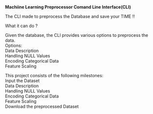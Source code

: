 **Machiine Learning Preprocessor Comand Line Interface(CLI)**

The CLI made to preprocess the Database and save your TIME !!

What it can do ?

Given the database, the CLI provides various options to preprocess the data.<br />
Options:<br />
    Data Description <br />
    Handling NULL Values <br />
    Encoding Categorical Data <br />
    Feature Scaling <br />



This project consists of the following milestones: <br />
    Input the Dataset<br />
    Data Description <br />
    Handling NULL Values <br />
    Encoding Categorical Data <br />
    Feature Scaling <br />
    Download the preprocessed Dataset <br />
